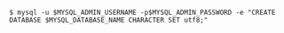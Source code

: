 <!-- usedin: [ _includes/_inlines/Databases/common/database-backup/database-backups_mysql-v1.md] -->


```
$ mysql -u $MYSQL_ADMIN_USERNAME -p$MYSQL_ADMIN_PASSWORD -e "CREATE DATABASE $MYSQL_DATABASE_NAME CHARACTER SET utf8;"
```
